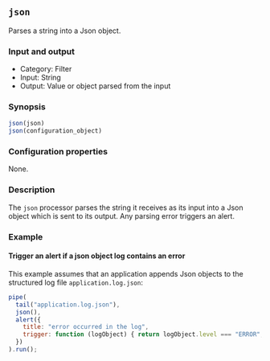 ## `json`

Parses a string into a Json object.

### Input and output

* Category: Filter
* Input: String
* Output: Value or object parsed from the input

### Synopsis

```js
json(json)
json(configuration_object)
```

### Configuration properties

None.

### Description

The `json` processor parses the string it receives as its input into a Json object which is sent to its output. Any parsing
error triggers an alert.

### Example

<!-- example-begin -->
#### Trigger an alert if a json object log contains an error

This example assumes that an application appends Json objects to the structured log file `application.log.json`: 

```js
pipe(
  tail("application.log.json"),
  json(),
  alert({
    title: "error occurred in the log",
    trigger: function (logObject) { return logObject.level === "ERROR"; }
  })
).run();
```
<!-- example-end -->
